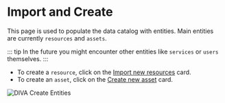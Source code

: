 # Import and Create

This page is used to populate the data catalog with entities.
Main entities are currently `resources` and `assets`.

::: tip
In the future you might encounter other entities like `services` or `users` themselves.
:::

+ To create a `resource`, click on the [Import new resources](/user-docs/create/create-resource.md) card.
+ To create an `asset`, click on the [Create new asset](/user-docs/create/create-asset.md) card.

<div class="flex justify-center">
    <img class="rounded-lg" :src="$withBase('/assets/screenshots/create.png')" alt="DIVA Create Entities">
</div>
